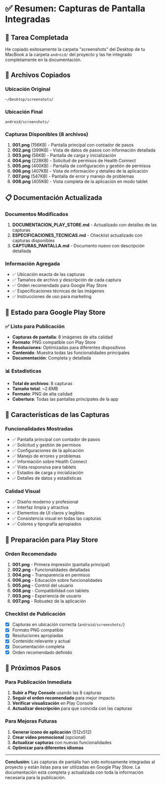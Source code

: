 # ✅ Resumen: Capturas de Pantalla Integradas

## 🎯 Tarea Completada

He copiado exitosamente la carpeta "screenshots" del Desktop de tu MacBook a la carpeta `android/` del proyecto y las he integrado completamente en la documentación.

## 📁 Archivos Copiados

### Ubicación Original
```
~/Desktop/screenshots/
```

### Ubicación Final
```
android/screenshots/
```

### Capturas Disponibles (8 archivos)
1. **001.png** (156KB) - Pantalla principal con contador de pasos
2. **002.png** (399KB) - Vista de datos de pasos con información detallada
3. **003.png** (56KB) - Pantalla de carga y inicialización
4. **004.png** (228KB) - Solicitud de permisos de Health Connect
5. **005.png** (400KB) - Pantalla de configuración y gestión de permisos
6. **006.png** (407KB) - Vista de información y detalles de la aplicación
7. **007.png** (547KB) - Pantalla de error y manejo de problemas
8. **008.png** (405KB) - Vista completa de la aplicación en modo tablet

## 📋 Documentación Actualizada

### Documentos Modificados
1. **DOCUMENTACION_PLAY_STORE.md** - Actualizado con detalles de las capturas
2. **ESPECIFICACIONES_TECNICAS.md** - Checklist actualizado con capturas disponibles
3. **CAPTURAS_PANTALLA.md** - Documento nuevo con descripción detallada

### Información Agregada
- ✅ Ubicación exacta de las capturas
- ✅ Tamaños de archivo y descripción de cada captura
- ✅ Orden recomendado para Google Play Store
- ✅ Especificaciones técnicas de las imágenes
- ✅ Instrucciones de uso para marketing

## 🚀 Estado para Google Play Store

### ✅ Listo para Publicación
- **Capturas de pantalla**: 8 imágenes de alta calidad
- **Formato**: PNG compatible con Play Store
- **Resoluciones**: Optimizadas para diferentes dispositivos
- **Contenido**: Muestra todas las funcionalidades principales
- **Documentación**: Completa y detallada

### 📊 Estadísticas
- **Total de archivos**: 8 capturas
- **Tamaño total**: ~2.6MB
- **Formato**: PNG de alta calidad
- **Cobertura**: Todas las pantallas principales de la app

## 🎨 Características de las Capturas

### Funcionalidades Mostradas
- ✅ Pantalla principal con contador de pasos
- ✅ Solicitud y gestión de permisos
- ✅ Configuraciones de la aplicación
- ✅ Manejo de errores y problemas
- ✅ Información sobre Health Connect
- ✅ Vista responsiva para tablets
- ✅ Estados de carga y inicialización
- ✅ Detalles de datos y estadísticas

### Calidad Visual
- ✅ Diseño moderno y profesional
- ✅ Interfaz limpia y atractiva
- ✅ Elementos de UI claros y legibles
- ✅ Consistencia visual en todas las capturas
- ✅ Colores y tipografía apropiados

## 📱 Preparación para Play Store

### Orden Recomendado
1. **001.png** - Primera impresión (pantalla principal)
2. **002.png** - Funcionalidades detalladas
3. **004.png** - Transparencia en permisos
4. **006.png** - Educación sobre funcionalidades
5. **005.png** - Control del usuario
6. **008.png** - Compatibilidad con tablets
7. **003.png** - Experiencia de usuario
8. **007.png** - Robustez de la aplicación

### Checklist de Publicación
- [x] Capturas en ubicación correcta (`android/screenshots/`)
- [x] Formato PNG compatible
- [x] Resoluciones apropiadas
- [x] Contenido relevante y actual
- [x] Documentación completa
- [x] Orden recomendado definido

## 🔄 Próximos Pasos

### Para Publicación Inmediata
1. **Subir a Play Console** usando las 8 capturas
2. **Seguir el orden recomendado** para mejor impacto
3. **Verificar visualización** en Play Console
4. **Actualizar descripción** para que coincida con las capturas

### Para Mejoras Futuras
1. **Generar icono de aplicación** (512x512)
2. **Crear video promocional** (opcional)
3. **Actualizar capturas** con nuevas funcionalidades
4. **Optimizar para diferentes idiomas**

---

**Conclusión**: Las capturas de pantalla han sido exitosamente integradas al proyecto y están listas para ser utilizadas en Google Play Store. La documentación está completa y actualizada con toda la información necesaria para la publicación. 